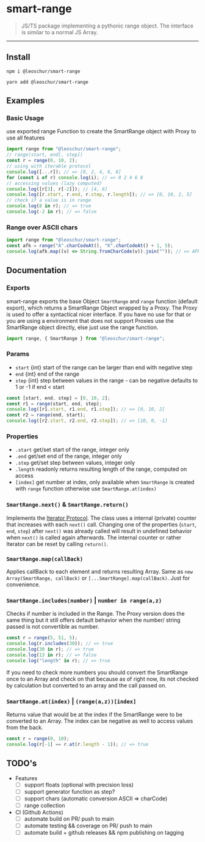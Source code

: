# smart-range

> JS/TS package implementing a pythonic range object. The interface is similar to a normal JS Array.

---

## Install

```
npm i @leoschur/smart-range
```

```
yarn add @leoschur/smart-range
```

## Examples

### Basic Usage

use exported range Function to create the SmartRange object with Proxy to use all features

```ts
import range from "@leoschur/smart-range";
// range(start, end[, step])
const r = range(0, 10, 2);
// using with iterable protocol
console.log([...r]); // => [0, 2, 4, 6, 8]
for (const i of r) console.log(i); // => 0 2 4 6 8
// accessing values (lazy computed)
console.log([r[3], r[-2]]); // [4, 6]
console.log([r.start, r.end, r.step, r.length]); // => [0, 10, 2, 5]
// check if a value is in range
console.log(8 in r); // => true
console.log(-2 in r); // => false
```

### Range over ASCII chars

```ts
import range from "@leoschur/smart-range";
const afk = range("A".charCodeAt(), "K".charCodeAt() + 1, 5);
console.log(afk.map((v) => String.fromCharCode(v)).join("")); // => AFK
```

## Documentation

### Exports

smart-range exports the base Object `SmartRange` and `range` function (default export), which returns a SmartRange Object wrapped by a Proxy. The Proxy is used to offer a syntactical nicer interface. If you have no use for that or you are using a environment that does not support Proxies use the SmartRange object directly, else just use the range function.

```ts
import range, { SmartRange } from "@leoschur/smart-range";
```

### Params

-   `start` {int} start of the range can be larger than end with negative step
-   `end` {int} end of the range
-   `step` {int} step between values in the range - can be negative defaults to 1 or -1 if end < start

```ts
const [start, end, step] = [0, 10, 2];
const r1 = range(start, end, step);
console.log([r1.start, r1.end, r1.step]); // => [0, 10, 2]
const r2 = range(end, start);
console.log([r2.start, r2.end, r2.step]); // => [10, 0, -1]
```

### Properties

-   `.start` get/set start of the range, integer only
-   `.end` get/set end of the range, integer only
-   `.step` get/set step between values, integer only
-   `.length` readonly returns resulting length of the range, computed on access
-   `[index]` get number at index, only available when `SmartRange` is created with `range` function otherwise use `SmartRange.at(index)`

### `SmartRange.next()` & `SmartRange.return()`

Implements the [Iterator Protocol](https://developer.mozilla.org/en-US/docs/Web/JavaScript/Reference/Iteration_protocols#the_iterator_protocol). The class uses a internal (private) counter that increases with each `next()` call. Changing one of the properties (`start`, `end`, `step`) after `next()` was already called will result in undefined behavior when `next()` is called again afterwards. The internal counter or rather Iterator can be reset by calling `return()`.

### `SmartRange.map(callBack)`

Applies callBack to each element and returns resulting Array. Same as `new Array(SmartRange, callBack)` or `[...SmartRange].map(callBack)`. Just for convenience.

### `SmartRange.includes(number)` | `number in range(a,z)`

Checks if number is included in the Range. The Proxy version does the same thing but it still offers default behavior when the number/ string passed is not convertible as number.

```ts
const r = range(5, 51, 5);
console.log(r.includes(30)); // => true
console.log(30 in r); // => true
console.log(13 in r); // => false
console.log("length" in r); // => true
```

If you need to check more numbers you should convert the SmartRange once to an Array and check on that because as of right now, its not checked by calculation but converted to an array and the call passed on.

### `SmartRange.at(index)` | `(range(a,z))[index]`

Returns value that would be at the index if the SmartRange were to be converted to an Array. The index can be negative as well to access values from the back.

```ts
const r = range(0, 10);
console.log(r[-1] == r.at(r.length - 1)); // => true
```

## TODO's

-   Features
    -   [ ] support floats (optional with precision loss)
    -   [ ] support generator function as step?
    -   [ ] support chars (automatic conversion ASCII => charCode)
    -   [ ] range collection
-   CI (Github Actions)
    -   [ ] automate build on PR/ push to main
    -   [ ] automate testing && coverage on PR/ push to main
    -   [ ] automate build + github releases && npm publishing on tagging
